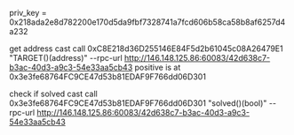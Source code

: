 priv_key = 0x218ada2e8d782200e170d5da9fbf7328741a7fcd606b58ca58b8af6257d4a232

get address
cast call 0xC8E218d36D255146E84F5d2b61045c08A26479E1 "TARGET()(address)" --rpc-url http://146.148.125.86:60083/42d638c7-b3ac-40d3-a9c3-54e33aa5cb43
positive is at 0x3e3fe68764FC9CE47d53b81EDAF9F766dd06D301

check if solved
cast call 0x3e3fe68764FC9CE47d53b81EDAF9F766dd06D301 "solved()(bool)" --rpc-url http://146.148.125.86:60083/42d638c7-b3ac-40d3-a9c3-54e33aa5cb43
